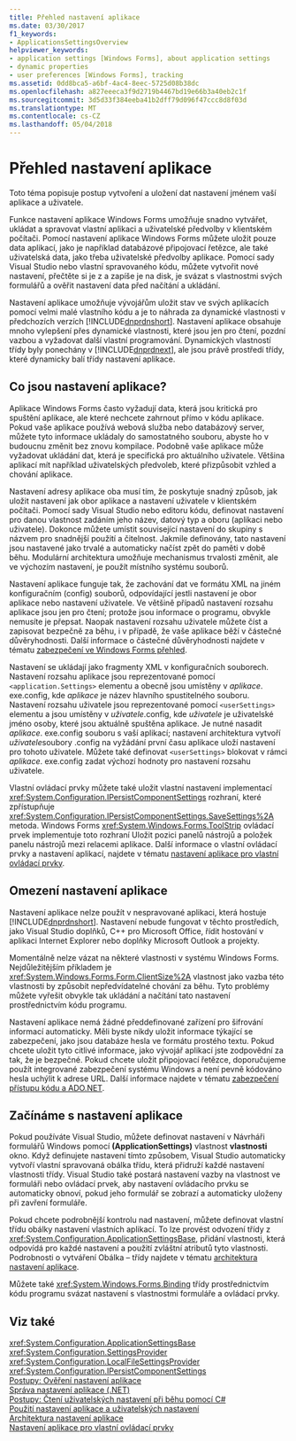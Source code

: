 ```yaml
---
title: Přehled nastavení aplikace
ms.date: 03/30/2017
f1_keywords:
- ApplicationsSettingsOverview
helpviewer_keywords:
- application settings [Windows Forms], about application settings
- dynamic properties
- user preferences [Windows Forms], tracking
ms.assetid: 0dd8bca5-a6bf-4ac4-8eec-5725d08b38dc
ms.openlocfilehash: a827eeeca3f9d2719b4467bd19e66b3a40eb2c1f
ms.sourcegitcommit: 3d5d33f384eeba41b2dff79d096f47ccc8d8f03d
ms.translationtype: MT
ms.contentlocale: cs-CZ
ms.lasthandoff: 05/04/2018
---
```

# <a name="application-settings-overview"></a>Přehled nastavení aplikace
Toto téma popisuje postup vytvoření a uložení dat nastavení jménem vaší aplikace a uživatele.  
  
 Funkce nastavení aplikace Windows Forms umožňuje snadno vytvářet, ukládat a spravovat vlastní aplikaci a uživatelské předvolby v klientském počítači. Pomocí nastavení aplikace Windows Forms můžete uložit pouze data aplikací, jako je například databázové připojovací řetězce, ale také uživatelská data, jako třeba uživatelské předvolby aplikace. Pomocí sady Visual Studio nebo vlastní spravovaného kódu, můžete vytvořit nové nastavení, přečtěte si je z a zapíše je na disk, je svázat s vlastnostmi svých formulářů a ověřit nastavení data před načítání a ukládání.  
  
 Nastavení aplikace umožňuje vývojářům uložit stav ve svých aplikacích pomocí velmi malé vlastního kódu a je to náhrada za dynamické vlastnosti v předchozích verzích [!INCLUDE[dnprdnshort](../../../../includes/dnprdnshort-md.md)]. Nastavení aplikace obsahuje mnoho vylepšení přes dynamické vlastnosti, které jsou jen pro čtení, pozdní vazbou a vyžadovat další vlastní programování. Dynamických vlastností třídy byly ponechány v [!INCLUDE[dnprdnext](../../../../includes/dnprdnext-md.md)], ale jsou právě prostředí třídy, které dynamicky balí třídy nastavení aplikace.  
  
## <a name="what-are-application-settings"></a>Co jsou nastavení aplikace?  
 Aplikace Windows Forms často vyžadují data, která jsou kritická pro spuštění aplikace, ale které nechcete zahrnout přímo v kódu aplikace. Pokud vaše aplikace používá webová služba nebo databázový server, můžete tyto informace ukládaly do samostatného souboru, abyste ho v budoucnu změnit bez znovu kompilace. Podobně vaše aplikace může vyžadovat ukládání dat, která je specifická pro aktuálního uživatele. Většina aplikací mít například uživatelských předvoleb, které přizpůsobit vzhled a chování aplikace.  
  
 Nastavení adresy aplikace oba musí tím, že poskytuje snadný způsob, jak uložit nastavení jak obor aplikace a nastavení uživatele v klientském počítači. Pomocí sady Visual Studio nebo editoru kódu, definovat nastavení pro danou vlastnost zadáním jeho název, datový typ a oboru (aplikaci nebo uživatele). Dokonce můžete umístit související nastavení do skupiny s názvem pro snadnější použití a čitelnost. Jakmile definovány, tato nastavení jsou nastavené jako trvalé a automaticky načíst zpět do paměti v době běhu. Modulární architektura umožňuje mechanismus trvalosti změnit, ale ve výchozím nastavení, je použít místního systému souborů.  
  
 Nastavení aplikace funguje tak, že zachování dat ve formátu XML na jiném konfiguračním (config) souborů, odpovídající jestli nastavení je obor aplikace nebo nastavení uživatele. Ve většině případů nastavení rozsahu aplikace jsou jen pro čtení; protože jsou informace o programu, obvykle nemusíte je přepsat. Naopak nastavení rozsahu uživatele můžete číst a zapisovat bezpečně za běhu, i v případě, že vaše aplikace běží v částečné důvěryhodnosti. Další informace o částečné důvěryhodnosti najdete v tématu [zabezpečení ve Windows Forms přehled](../../../../docs/framework/winforms/security-in-windows-forms-overview.md).  
  
 Nastavení se ukládají jako fragmenty XML v konfiguračních souborech. Nastavení rozsahu aplikace jsou reprezentované pomocí `<application.Settings>` elementu a obecně jsou umístěny v *aplikace*. exe.config, kde *aplikace* je název hlavního spustitelného souboru. Nastavení rozsahu uživatele jsou reprezentované pomocí `<userSettings>` elementu a jsou umístěny v *uživatele*.config, kde *uživatele* je uživatelské jméno osoby, které jsou aktuálně spuštěna aplikace. Je nutné nasadit *aplikace*. exe.config souboru s vaší aplikací; nastavení architektura vytvoří *uživatele*soubory .config na vyžádání první času aplikace uloží nastavení pro tohoto uživatele. Můžete také definovat `<userSettings>` blokovat v rámci *aplikace*. exe.config zadat výchozí hodnoty pro nastavení rozsahu uživatele.  
  
 Vlastní ovládací prvky můžete také uložit vlastní nastavení implementací <xref:System.Configuration.IPersistComponentSettings> rozhraní, které zpřístupňuje <xref:System.Configuration.IPersistComponentSettings.SaveSettings%2A> metoda. Windows Forms <xref:System.Windows.Forms.ToolStrip> ovládací prvek implementuje toto rozhraní Uložit pozici panelů nástrojů a položek panelu nástrojů mezi relacemi aplikace. Další informace o vlastní ovládací prvky a nastavení aplikací, najdete v tématu [nastavení aplikace pro vlastní ovládací prvky](../../../../docs/framework/winforms/advanced/application-settings-for-custom-controls.md).  
  
## <a name="limitations-of-application-settings"></a>Omezení nastavení aplikace  
 Nastavení aplikace nelze použít v nespravované aplikaci, která hostuje [!INCLUDE[dnprdnshort](../../../../includes/dnprdnshort-md.md)]. Nastavení nebude fungovat v těchto prostředích, jako Visual Studio doplňků, C++ pro Microsoft Office, řídit hostování v aplikaci Internet Explorer nebo doplňky Microsoft Outlook a projekty.  
  
 Momentálně nelze vázat na některé vlastnosti v systému Windows Forms. Nejdůležitějším příkladem je <xref:System.Windows.Forms.Form.ClientSize%2A> vlastnost jako vazba této vlastnosti by způsobit nepředvídatelné chování za běhu. Tyto problémy můžete vyřešit obvykle tak ukládání a načítání tato nastavení prostřednictvím kódu programu.  
  
 Nastavení aplikace nemá žádné předdefinované zařízení pro šifrování informací automaticky. Měli byste nikdy uložit informace týkající se zabezpečení, jako jsou databáze hesla ve formátu prostého textu. Pokud chcete uložit tyto citlivé informace, jako vývojář aplikací jste zodpovědní za tak, že je bezpečné. Pokud chcete uložit připojovací řetězce, doporučujeme použít integrované zabezpečení systému Windows a není pevně kódováno hesla uchýlit k adrese URL. Další informace najdete v tématu [zabezpečení přístupu kódu a ADO.NET](../../../../docs/framework/data/adonet/code-access-security.md).  
  
## <a name="getting-started-with-application-settings"></a>Začínáme s nastavení aplikace  
 Pokud používáte Visual Studio, můžete definovat nastavení v Návrháři formulářů Windows pomocí **(ApplicationSettings)** vlastnost **vlastnosti** okno. Když definujete nastavení tímto způsobem, Visual Studio automaticky vytvoří vlastní spravovaná obálka třídu, která přidruží každé nastavení vlastnosti třídy. Visual Studio také postará nastavení vazby na vlastnost ve formuláři nebo ovládací prvek, aby nastavení ovládacího prvku se automaticky obnoví, pokud jeho formulář se zobrazí a automaticky uloženy při zavření formuláře.  
  
 Pokud chcete podrobnější kontrolu nad nastavení, můžete definovat vlastní třídu obálky nastavení vlastních aplikací. To lze provést odvození třídy z <xref:System.Configuration.ApplicationSettingsBase>, přidání vlastnosti, která odpovídá pro každé nastavení a použití zvláštní atributů tyto vlastnosti. Podrobnosti o vytváření Obálka – třídy najdete v tématu [architektura nastavení aplikace](../../../../docs/framework/winforms/advanced/application-settings-architecture.md).  
  
 Můžete také <xref:System.Windows.Forms.Binding> třídy prostřednictvím kódu programu svázat nastavení s vlastnostmi formuláře a ovládací prvky.  
  
## <a name="see-also"></a>Viz také  
 <xref:System.Configuration.ApplicationSettingsBase>  
 <xref:System.Configuration.SettingsProvider>  
 <xref:System.Configuration.LocalFileSettingsProvider>  
 <xref:System.Configuration.IPersistComponentSettings>  
 [Postupy: Ověření nastavení aplikace](../../../../docs/framework/winforms/advanced/how-to-validate-application-settings.md)  
 [Správa nastavení aplikace (.NET)](http://msdn.microsoft.com/library/35254321-ad14-47d9-b8c6-39ab3203c5d9)  
 [Postupy: Čtení uživatelských nastavení při běhu pomocí C#](../../../../docs/framework/winforms/advanced/how-to-read-settings-at-run-time-with-csharp.md)  
 [Použití nastavení aplikace a uživatelských nastavení](../../../../docs/framework/winforms/advanced/using-application-settings-and-user-settings.md)  
 [Architektura nastavení aplikace](../../../../docs/framework/winforms/advanced/application-settings-architecture.md)  
 [Nastavení aplikace pro vlastní ovládací prvky](../../../../docs/framework/winforms/advanced/application-settings-for-custom-controls.md)
